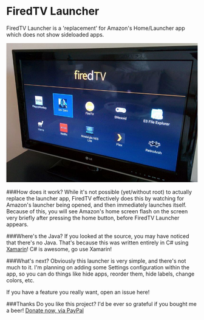 # FiredTV Launcher

FiredTV Launcher is a 'replacement' for Amazon's Home/Launcher app which does not show sideloaded apps.

![FiredTV Launcher](Art/FiredTVLauncher-Pic.png)

###How does it work?
While it's not possible (yet/without root) to actually replace the launcher app, FiredTV effectively does this by watching for Amazon's launcher being opened, and then immediately launches itself.  Because of this, you will see Amazon's home screen flash on the screen very briefly after pressing the home button, before FiredTV Launcher appears.

###Where's the Java?
If you looked at the source, you may have noticed that there's no Java.  That's because this was written entirely in C# using [Xamarin](http://xamarin.com)!  C# is awesome, go use Xamarin!

###What's next?
Obviously this launcher is very simple, and there's not much to it.  I'm planning on adding some Settings configuration within the app, so you can do things like hide apps, reorder them, hide labels, change colors, etc.

If you have a feature you really want, open an issue here!

###Thanks
Do you like this project?  I'd be ever so grateful if you bought me a beer!
[Donate now, via PayPal](https://www.paypal.com/cgi-bin/webscr?cmd=_s-xclick&hosted_button_id=2GQPW92YLPY56)